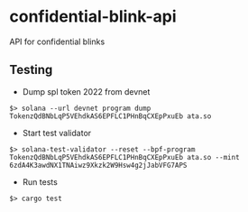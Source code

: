 # confidential-blink-api
API for confidential blinks


## Testing

* Dump spl token 2022 from devnet

```shell
$> solana --url devnet program dump TokenzQdBNbLqP5VEhdkAS6EPFLC1PHnBqCXEpPxuEb ata.so
```

* Start test validator

```shell
$> solana-test-validator --reset --bpf-program TokenzQdBNbLqP5VEhdkAS6EPFLC1PHnBqCXEpPxuEb ata.so --mint 6zdA4K3awdNX1TNAiwz9Xkzk2W9Hsw4g2jJabVFG7APS
```

* Run tests

```shell
$> cargo test
```